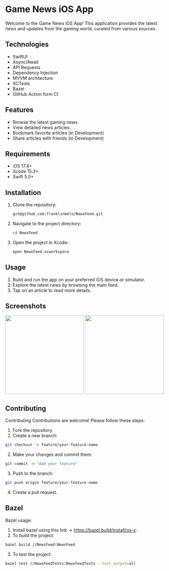 # Game News iOS App

Welcome to the Game News iOS App! This application provides the latest news and updates from the gaming world, curated from various sources.

## Technologies
- SwiftUI
- Async/Await
- API Requests
- Dependency Injection
- MVVM architecture
- XCTests
- Bazel
- GitHub Action form CI

## Features

- Browse the latest gaming news
- View detailed news articles
- Bookmark favorite articles (in Development)
- Share articles with friends (in Development)

## Requirements

- iOS 17.4+
- Xcode 15.3+
- Swift 5.0+

## Installation

1. Clone the repository:
   ```bash
   git@github.com:franklinmelo/NewsFeed.git
   ```
2. Navigate to the project directory:
    ```bash
    cd NewsFeed
    ```
3. Open the project in Xcode::
    ```bash
    open NewsFeed.xcworkspace
    ```
## Usage
1. Build and run the app on your preferred iOS device or simulator.
2. Explore the latest news by browsing the main feed.
3. Tap on an article to read more details.

## Screenshots
<img width=250 src=https://github.com/user-attachments/assets/d0d97b15-8a85-4131-a9e1-35e51d91ff87>
<img width=250 src=https://github.com/user-attachments/assets/dec1583f-e925-4ce6-a3e9-414b35024a2a>

## Contributing
Contributing
Contributions are welcome! Please follow these steps:

1. Fork the repository.
2. Create a new branch:
  ```bash
git checkout -b feature/your-feature-name
  ```
2. Make your changes and commit them:
  ```bash
git commit -m "Add your feature"
  ```
3. Push to the branch:
  ```bash
git push origin feature/your-feature-name
  ```
4. Create a pull request.

## Bazel
Bazel usage:
1. Install bazel using this link -> https://bazel.build/install/os-x:
2. To build the project:  
  ```bash
bazel build //NewsFeed:NewsFeed
  ```
3. To test the project:
  ```bash
bazel test //NewsFeedTests:NewsFeedTests --test_output=all
  ```
